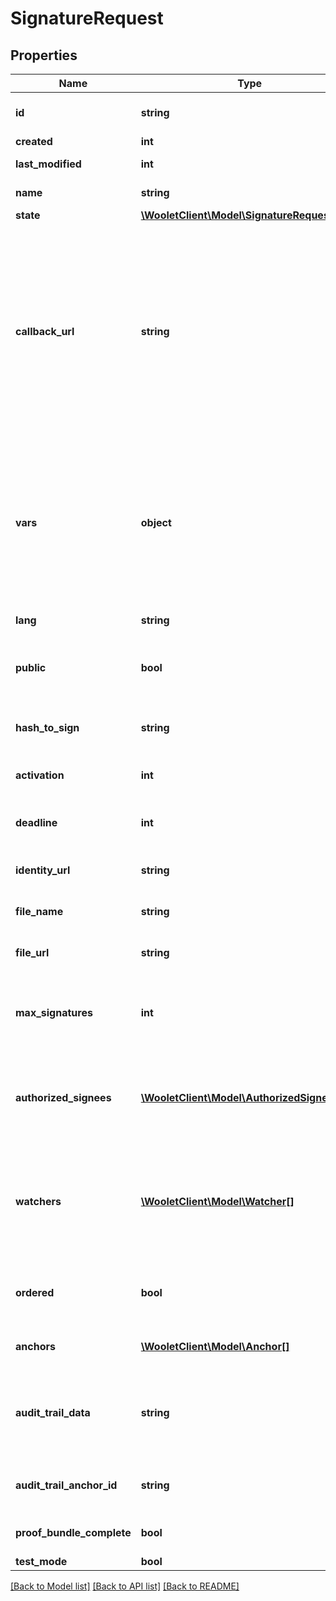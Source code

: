 # SignatureRequest

## Properties
Name | Type | Description | Notes
------------ | ------------- | ------------- | -------------
**id** | **string** | Signature request identifier. It is allocated by the platform, and so must not be provided at creation time. | [optional] 
**created** | **int** | Date of creation (in milliseconds since Unix epoch). | [optional] 
**last_modified** | **int** | Date of last modification (in milliseconds since Unix epoch). | [optional] 
**name** | **string** | Name of the signature request (doesn&#x27;t need to be unique). | 
**state** | [**\WooletClient\Model\SignatureRequestState**](SignatureRequestState.md) |  | [optional] 
**callback_url** | **string** | Web hook to be called by the platform whenever:&lt;br&gt; - the &#x60;state&#x60; property changes&lt;br&gt; - a new signature is registered&lt;br&gt; - the &#x60;proofBundleComplete&#x60; property is set to &#x60;true&#x60; by the platform (which means that the proof bundle and the Signature Attestation document are ready to download)&lt;br&gt; The platform does a POST request on this URL with the signature request as a JSON object in the request body.&lt;br&gt; Verifying the authenticity of the callback can be done by checking the HMAC-SHA1 signature of the request body provided by the platform in the &#x60;x-woleet-signature&#x60; header.&lt;br&gt; Please refer to the &lt;a target&#x3D;\&quot;_blank\&quot; href&#x3D;\&quot;https://doc.woleet.io/reference#using-callbacks\&quot;&gt;documentation&lt;/a&gt; for more details. | [optional] 
**vars** | **object** | A set of variables (key/value pairs) that can be used to customize the signature request workflow.&lt;br&gt; Values must be of type null, boolean, string or number: nested JSON objects are not allowed.&lt;br&gt; In particular, these variables can be used to customize the various email sent and disable some of these emails.&lt;br&gt; Please refer to the &lt;a target&#x3D;\&quot;_blank\&quot; href&#x3D;\&quot;https://doc.woleet.io/reference#custom-signature-workflow\&quot;&gt;documentation&lt;/a&gt; for more details.&lt;br&gt; **This property is only available to the owner and the signers of the signature request.** | [optional] 
**lang** | **string** | The preferred language (provided as an ISO 639-1 string) to use when emailing the signers. | [optional] 
**public** | **bool** | &#x60;true&#x60; (or unset) if the signature request is public (ie. discoverable by its &#x60;hashToSign&#x60;) or &#x60;false&#x60; if it must be private (ie. not discoverable).&lt;br&gt; **Signature anchors created in the scope of a signature request inherit from its &#x60;public&#x60; property.** | [optional] 
**hash_to_sign** | **string** | SHA256 hash (ie. the fingerprint) of the file to sign.&lt;br&gt; The value must be provided as an hexadecimal lowercase string. The hash of the empty file is forbidden.&lt;br&gt; | 
**activation** | **int** | Date of activation of the signature request (in milliseconds since Unix epoch).&lt;br&gt; When not set or null, no activation date is applied. | [optional] 
**deadline** | **int** | Deadline of the signature request (in milliseconds since Unix epoch).&lt;br&gt; When not set or null, no deadline is applied.&lt;br&gt; If set, signatures registered after the deadline are refused. | [optional] 
**identity_url** | **string** | Web hook to use to verify the signers&#x27; identity.&lt;br&gt; If set, it is used to verify the identity of the signers at signature registration time. | [optional] 
**file_name** | **string** | Name of the file to sign.&lt;br&gt; If set, the signature application can use it to give an indication about the file to the signers. | [optional] 
**file_url** | **string** | Public URL of the file to sign.&lt;br&gt; If set, the signature application can use it to download and present the file to the signers. | [optional] 
**max_signatures** | **int** | Maximum number of signatures to accept for this signature request.&lt;br&gt; When not set or null, no maximum is applied.&lt;br&gt; This property and the &#x60;authorizedSignees&#x60; property are mutually exclusive.&lt;br&gt; **This property is only available to the owner of the signature request.** | [optional] 
**authorized_signees** | [**\WooletClient\Model\AuthorizedSignee[]**](AuthorizedSignee.md) | List of all signers authorized to register their signature (no duplicate is authorized).&lt;br&gt; When not set or null, anybody can sign the signature request.&lt;br&gt; If set, signers not being part of this list are not allowed to register their signature.&lt;br&gt; This property and the &#x60;maxSignatures&#x60; property are mutually exclusive. | [optional] 
**watchers** | [**\WooletClient\Model\Watcher[]**](Watcher.md) | List of all watchers to notify by email about the progress of the signature request.&lt;br&gt; The set of events being notified are:&lt;br&gt; - the signature request is activated&lt;br&gt; - a signer signs the signature request&lt;br&gt; - the signature request is canceled&lt;br&gt; - the signature request is closed or completed and the Signature Attestation document is ready **This property is only available to the owner of the signature request.** | [optional] 
**ordered** | **bool** | &#x60;true&#x60; if the signers must sign in their order of appearance in the &#x60;authorizedSignees&#x60; list.&lt;br&gt; In this mode, each signer is notified only once the previous signer completes his signature.&lt;br&gt; **Only stateful signature request can be ordered.** | [optional] 
**anchors** | [**\WooletClient\Model\Anchor[]**](Anchor.md) | List of signature anchors created in the scope of this signature request&lt;br&gt; A signature anchor is created each time a new signature is registered. | [optional] 
**audit_trail_data** | **string** | Audit trail data.&lt;br&gt; When the signature request is COMPLETED (by the platform) or CLOSED (by the requester) its audit trail (ie. the list of events recorded by the platform during the signature request workflow) is serialized to a JSON object and Base64 encoded. This data is then signed by the platform and recorded in this property. | [optional] 
**audit_trail_anchor_id** | **string** | Identifier of the signature anchor created by the platform to sign the audit trail data.&lt;br&gt; This property is set only once the audit trail is generated and can be used to retrieve its proof receipt. | [optional] 
**proof_bundle_complete** | **bool** | &#x60;true&#x60; when all pieces of evidence are available.&lt;br&gt; The proof bundle and the Signature Attestation are ready to download. | [optional] 
**test_mode** | **bool** | **WARNING: Do not use (test purpose only).** | [optional] 

[[Back to Model list]](../../README.md#documentation-for-models) [[Back to API list]](../../README.md#documentation-for-api-endpoints) [[Back to README]](../../README.md)

